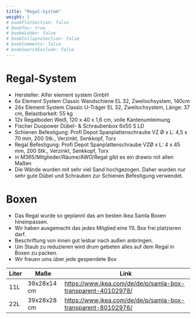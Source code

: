 ```yaml
---
title: "Regal-System"
weight: 1
# bookFlatSection: false
# bookToc: true
# bookHidden: false
# bookCollapseSection: false
# bookComments: false
# bookSearchExclude: false
---
```


# Regal-System

- Hersteller: Alfer element system GmbH
- 6x Element System Classic Wandschiene EL 32, Zweilochsystem, 140cm
- 24x Element System Classic U-Träger EL 32, Zweilochsystem, Länge: 37 cm, Belastbarkeit: 55 kg
- 12x Regalboden Weiß, 120 x 40 x 1,6 cm, volle Kantenumleimung
- Fischer Duopower Dübel- & Schraubenbox 6x50 S LD
- Schienen Befestigung: Profi Depot Spanplattenschraube VZ Ø x L: 4,5 x 70 mm, 200 Stk., Verzinkt, Senkkopf, Torx
- Regal Befestigung: Profi Depot Spanplattenschraube VZØ x L: 4 x 45 mm, 200 Stk., Verzinkt, Senkkopf, Torx
- in M365/Mitglieder/Räume/AWO/Regal gibt es ein drawio mit allen Maßen
- Die Wände wurden mit sehr viel Sand hochgezogen. Daher wurden nur sehr gute Dübel und Schrauben zur Schienen Befestigung verwendet.

# Boxen

- Das Regal wurde so geplannt das am besten Ikea Samla Boxen hineinpassen.
- Wir haben ausgemacht das jedes Mitglied eine 11L Box frei platzieren darf.
- Beschriftung von innen gut lesbar nach außen anbringen.
- Um Staub zu reduzieren wird drum gebeten alles auf dem Regal in Boxen zu packen.
- Wir freuen ums über jede gespendete Box

|Liter|Maße|Link|
|--|--|--|
|11L | 39x28x14 cm | https://www.ikea.com/de/de/p/samla-box-transparent-40102978/ |
|22L | 39x28x28 cm | https://www.ikea.com/de/de/p/samla-box-transparent-80102976/ |
